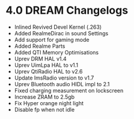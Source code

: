 # 4.0 DREAM Changelogs 
- Inlined Revived Devel Kernel (.263)
- Added RealmeDirac in sound Settings
- Add support for gaming mode
- Added Realme Parts
- Added QTI Memory Optimisations
- Uprev DRM HAL v1.4
- Uprev UimLpa HAL to v1.1
- Uprev QtiRadio HAL to v2.6
- Update ImsRadio version to v1.7
- Uprev Bluetooth audio HIDL impl to 2.1
- Fixed charging measurement on lockscreen
- Increase ZRAM to 2.5gb
- Fix Hyper orange night light
- Disable fp when not idle
